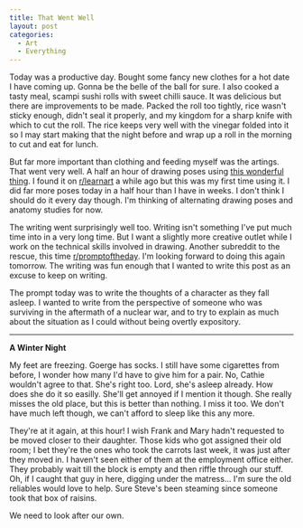```yaml
---
title: That Went Well
layout: post
categories:
  - Art
  - Everything
---
```


Today was a productive day. Bought some fancy new clothes for a hot date I have coming up. Gonna be the belle of the ball for sure. I also cooked a tasty meal, scampi sushi rolls with sweet chilli sauce. It was delicious but there are improvements to be made. Packed the roll too tightly, rice wasn't sticky enough, didn't seal it properly, and my kingdom for a sharp knife with which to cut the roll. The rice keeps very well with the vinegar folded into it so I may start making that the night before and wrap up a roll in the morning to cut and eat for lunch.

But far more important than clothing and feeding myself was the artings. That went very well. A half an hour of drawing poses using [this wonderful thing](http://www.pixelovely.com/gesture/figuredrawing.php). I found it on [r/learnart](http://reddit.com/r/learnart/) a while ago but this was my first time using it. I did far more poses today in a half hour than I have in weeks. I don't think I should do it every day though. I'm thinking of alternating drawing poses and anatomy studies for now.

The writing went surprisingly well too. Writing isn't something I've put much time into in a very long time. But I want a slightly more creative outlet while I work on the technical skills involved in drawing. Another subreddit to the rescue, this time [r/promptoftheday](http://www.reddit.com/r/promptoftheday). I'm looking forward to doing this again tomorrow. The writing was fun enough that I wanted to write this post as an excuse to keep on writing.

The prompt today was to write the thoughts of a character as they fall asleep. I wanted to write from the perspective of someone who was surviving in the aftermath of a nuclear war, and to try to explain as much about the situation as I could without being overtly expository.

-----

**A Winter Night**

My feet are freezing. Goerge has socks. I still have some cigarettes from before, I wonder how many I'd have to give him for a pair. No, Cathie    wouldn't agree to that. She's right too. Lord, she's asleep already. How does she do it so easilly. She'll get annoyed if I mention it though. She really misses the old place, but this is better than nothing. I miss it too. We don't have much left though, we can't afford to sleep like this any more. 

They're at it again, at this hour! I wish Frank and Mary hadn't requested to be moved closer to their daughter. Those kids who got assigned their old room; I bet they're the ones who took the carrots last week, it was just after they moved in. I haven't seen either of them at the employment office either. They probably wait till the block is empty and then riffle through our stuff. Oh, if I caught that guy in here, digging under the matress... I'm sure the old reliables would love to help. Sure Steve's been steaming since someone took that box of raisins.

We need to look after our own.